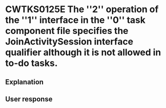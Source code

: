 # CWTKS0125E The ''2'' operation of the ''1'' interface in the ''0'' task component file specifies the JoinActivitySession interface qualifier although it is not allowed in to-do tasks.

## Explanation

## User response
